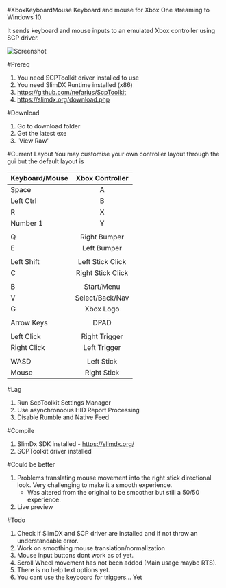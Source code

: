 #XboxKeyboardMouse
Keyboard and mouse for Xbox One streaming to Windows 10.

It sends keyboard and mouse inputs to an emulated Xbox controller using SCP driver.

![Screenshot](http://callumcarmicheal.com/projects/KeyboardMouseXbox.png "Image of the GUI")

#Prereq
1.  You need SCPToolkit driver installed to use
2.  You need SlimDX Runtime installed (x86)
3.  https://github.com/nefarius/ScpToolkit
4.  https://slimdx.org/download.php

#Download
1. Go to download folder
2. Get the latest exe
3. 'View Raw'

#Current Layout
You may customise your own controller layout through the gui but the default layout is 

| Keyboard/Mouse| Xbox Controller   |
| ------------- |:-----------------:|
| Space         | A                 |
| Left Ctrl     | B                 |
| R             | X                 |
| Number 1      | Y                 |
|               |                   |
| Q             | Right Bumper      |
| E             | Left Bumper       |
|               |                   |
| Left Shift    | Left Stick Click  |
| C             | Right Stick Click |
|               |                   |
| B             | Start/Menu        |
| V             | Select/Back/Nav   |
| G             | Xbox Logo         |
|               |                   |
| Arrow Keys    | DPAD              |
|               |                   |
| Left Click    | Right Trigger     |
| Right Click   | Left Trigger      |
|               |                   |
| WASD          | Left Stick        |
| Mouse         | Right Stick       |

#Lag
1.  Run ScpToolkit Settings Manager
2.  Use asynchronoous HID Report Processing
3.  Disable Rumble and Native Feed

#Compile
1.  SlimDx SDK installed - https://slimdx.org/
2.  SCPToolkit driver installed

#Could be better
1.  Problems translating mouse movement into the right stick directional look.  Very challenging to make it a smooth experience.  
    - Was altered from the original to be smoother but still a 50/50 experience.
2.  Live preview

#Todo
1.  Check if SlimDX and SCP driver are installed and if not throw an understandable error.
2.  Work on smoothing mouse translation/normalization
3.  Mouse input buttons dont work as of yet.
4.  Scroll Wheel movement has not been added (Main usage maybe RTS).
5.  There is no help text options yet.
6.  You cant use the keyboard for triggers... Yet
